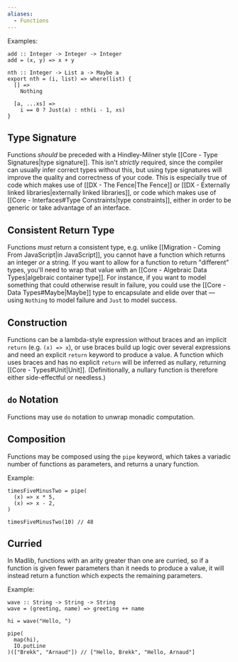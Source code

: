 ```yaml
---
aliases:
  - Functions
---
```

Examples:
```
add :: Integer -> Integer -> Integer
add = (x, y) => x + y

nth :: Integer -> List a -> Maybe a
export nth = (i, list) => where(list) {
  [] =>
    Nothing

  [a, ...xs] =>
    i == 0 ? Just(a) : nth(i - 1, xs)
}
```

## Type Signature

Functions _should_ be preceded with a Hindley-Milner style [[Core - Type Signatures|type signature]]. This isn't _strictly_ required, since the compiler can usually infer correct types without this, but using type signatures will improve the quality and correctness of your code. This is especially true of code which makes use of [[DX - The Fence|The Fence]] or [[DX - Externally linked libraries|externally linked libraries]], or code which makes use of [[Core - Interfaces#Type Constraints|type constraints]], either in order to be generic or take advantage of an interface.

## Consistent Return Type

Functions _must_ return a consistent type, e.g. unlike [[Migration - Coming From JavaScript|in JavaScript]], you cannot have a function which returns an integer _or_ a string. If you want to allow for a function to return "different" types, you'll need to wrap that value with an [[Core - Algebraic Data Types|algebraic container type]]. For instance, if you want to model something that could otherwise result in failure, you could use the [[Core - Data Types#Maybe|Maybe]] type to encapsulate and elide over that — using `Nothing` to model failure and `Just` to model success.

## Construction

Functions can be a lambda-style expression without braces and an implicit `return`  (e.g. `(x) => x`), or use braces build up logic over several expressions and need an explicit `return` keyword to produce a value. A function which uses braces and has no explicit `return` will be inferred as nullary, returning [[Core - Types#Unit|Unit]]. (Definitionally, a nullary function is therefore either side-effectful or needless.)

## `do` Notation

Functions may use `do` notation to unwrap monadic computation.
## Composition

Functions may be composed using the `pipe` keyword, which takes a variadic number of functions as parameters, and returns a unary function.

Example:
```
timesFiveMinusTwo = pipe(
  (x) => x * 5,
  (x) => x - 2,
)

timesFiveMinusTwo(10) // 48
```

## Curried

In Madlib, functions with an arity greater than one are curried, so if a function is given fewer parameters than it needs to produce a value, it will instead return a function which expects the remaining parameters.

Example:
```
wave :: String -> String -> String
wave = (greeting, name) => greeting ++ name

hi = wave("Hello, ")

pipe(
  map(hi),
  IO.putLine
)(["Brekk", "Arnaud"]) // ["Hello, Brekk", "Hello, Arnaud"]
```
